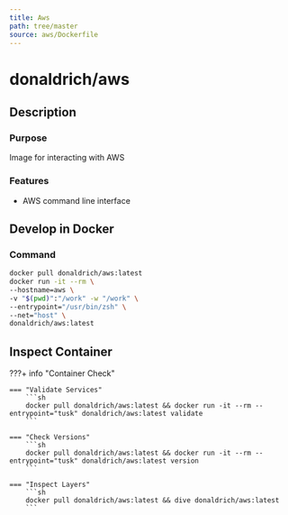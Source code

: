 ```yaml
---
title: Aws
path: tree/master
source: aws/Dockerfile
---
```



# donaldrich/aws

## Description

### Purpose

Image for interacting with AWS

### Features

* AWS command line interface

## Develop in Docker

### Command

```sh
docker pull donaldrich/aws:latest
docker run -it --rm \
--hostname=aws \
-v "$(pwd)":"/work" -w "/work" \
--entrypoint="/usr/bin/zsh" \
--net="host" \
donaldrich/aws:latest
```

## Inspect Container

???+ info "Container Check"

    === "Validate Services"
        ```sh
        docker pull donaldrich/aws:latest && docker run -it --rm --entrypoint="tusk" donaldrich/aws:latest validate
        ```

    === "Check Versions"
        ```sh
        docker pull donaldrich/aws:latest && docker run -it --rm --entrypoint="tusk" donaldrich/aws:latest version
        ```

    === "Inspect Layers"
        ```sh
        docker pull donaldrich/aws:latest && dive donaldrich/aws:latest
        ```